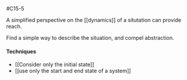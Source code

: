 #C15-5 

A simplified perspective on the [[dynamics]] of a situtation can provide reach. 

Find a simple way to describe the situation, and compel abstraction.

#### Techniques
- [[Consider only the initial state]]
- [[use only the start and end state of a system]]